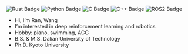 ![Rust Badge](https://img.shields.io/badge/Rust-3776AB?logo=rust&logoColor=fff&style=flat)
![Python Badge](https://img.shields.io/badge/Python-3776AB?logo=python&logoColor=fff&style=flat)
![C Badge](https://img.shields.io/badge/C-3776AB?logo=c&logoColor=fff&style=flat)
![C++ Badge](https://img.shields.io/badge/C%2B%2B-3776AB?logo=cplusplus&logoColor=fff&style=flat)
![ROS2 Badge](https://img.shields.io/badge/ROS2-3776AB?logo=ros&logoColor=fff&style=flat)


- Hi, I’m Ran, Wang
- I’m interested in deep reinforcement learning and robotics
- Hobby: piano, swimming, ACG
- B.S. & M.S. Dalian University of Technology
- Ph.D. Kyoto University
  

